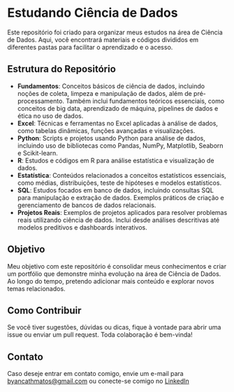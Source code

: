 # Estudando Ciência de Dados

Este repositório foi criado para organizar meus estudos na área de Ciência de Dados. Aqui, você encontrará materiais e códigos divididos em diferentes pastas para facilitar o aprendizado e o acesso.

## Estrutura do Repositório

- **Fundamentos**: Conceitos básicos de ciência de dados, incluindo noções de coleta, limpeza e manipulação de dados, além de pré-processamento. Também inclui fundamentos teóricos essenciais, como conceitos de big data, aprendizado de máquina, pipelines de dados e ética no uso de dados.
- **Excel**: Técnicas e ferramentas no Excel aplicadas à análise de dados, como tabelas dinâmicas, funções avançadas e visualizações.
- **Python**: Scripts e projetos usando Python para análise de dados, incluindo uso de bibliotecas como Pandas, NumPy, Matplotlib, Seaborn e Scikit-learn.
- **R**: Estudos e códigos em R para análise estatística e visualização de dados.
- **Estatística**: Conteúdos relacionados a conceitos estatísticos essenciais, como médias, distribuições, teste de hipóteses e modelos estatísticos.
- **SQL**: Estudos focados em banco de dados, incluindo consultas SQL para manipulação e extração de dados. Exemplos práticos de criação e gerenciamento de bancos de dados relacionais.
- **Projetos Reais**: Exemplos de projetos aplicados para resolver problemas reais utilizando ciência de dados. Inclui desde análises descritivas até modelos preditivos e dashboards interativos.

## Objetivo

Meu objetivo com este repositório é consolidar meus conhecimentos e criar um portfólio que demonstre minha evolução na área de Ciência de Dados. Ao longo do tempo, pretendo adicionar mais conteúdo e explorar novos temas relacionados.

## Como Contribuir

Se você tiver sugestões, dúvidas ou dicas, fique à vontade para abrir uma issue ou enviar um pull request. Toda colaboração é bem-vinda!

## Contato

Caso deseje entrar em contato comigo, envie um e-mail para [byancathmatos@gmail.com](mailto:byancathmatos@gmail.com) ou conecte-se comigo no [LinkedIn](https://www.linkedin.com/in/byanca-matos-/)

